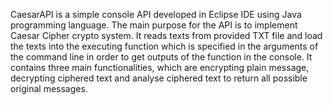CaesarAPI is a simple console API developed in Eclipse IDE using Java programming language. The main purpose for the API is to implement Caesar Cipher crypto system. It reads texts from provided TXT file and load the texts into the executing function which is specified in the arguments of the command line in order to get outputs of the function in the console. It contains three main functionalities, which are encrypting plain message, decrypting ciphered text and analyse ciphered text to return all possible original messages.
